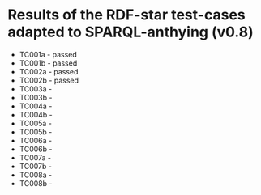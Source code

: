 

# Results of the RDF-star test-cases adapted to SPARQL-anthying (v0.8)


- TC001a - passed
- TC001b - passed
- TC002a - passed
- TC002b - passed
- TC003a -
- TC003b -
- TC004a -
- TC004b -
- TC005a -
- TC005b -
- TC006a -
- TC006b -
- TC007a -
- TC007b -
- TC008a -
- TC008b -